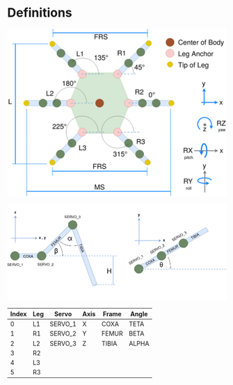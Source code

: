 # Definitions

![Full Body](images/body.png)

![Single Leg](images/leg.png)

| Index | Leg | Servo   | Axis | Frame | Angle |
| ----- | --- | ------- | ---- | ----- | ----- |
| 0     | L1  | SERVO_1 | X    | COXA  | TETA  |
| 1     | R1  | SERVO_2 | Y    | FEMUR | BETA  |
| 2     | L2  | SERVO_3 | Z    | TIBIA | ALPHA |
| 3     | R2  |         |      |       |       |
| 4     | L3  |         |      |       |       |
| 5     | R3  |         |      |       |       |
